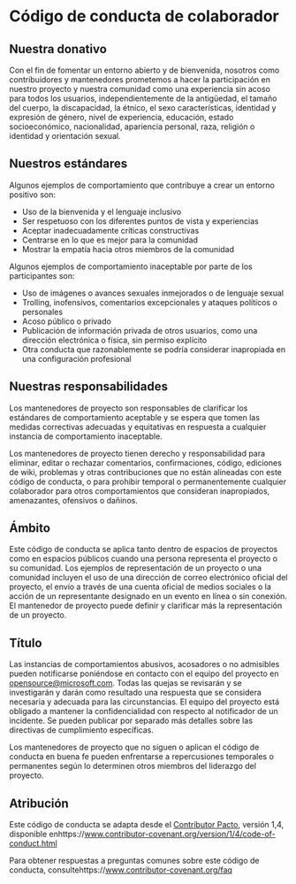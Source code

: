 # <a name="contributor-covenant-code-of-conduct"></a>Código de conducta de colaborador

## <a name="our-pledge"></a>Nuestra donativo

Con el fin de fomentar un entorno abierto y de bienvenida, nosotros como contribuidores y mantenedores prometemos a hacer la participación en nuestro proyecto y nuestra comunidad como una experiencia sin acoso para todos los usuarios, independientemente de la antigüedad, el tamaño del cuerpo, la discapacidad, la étnico, el sexo características, identidad y expresión de género, nivel de experiencia, educación, estado socioeconómico, nacionalidad, apariencia personal, raza, religión o identidad y orientación sexual.

## <a name="our-standards"></a>Nuestros estándares

Algunos ejemplos de comportamiento que contribuye a crear un entorno positivo son:

* Uso de la bienvenida y el lenguaje inclusivo
* Ser respetuoso con los diferentes puntos de vista y experiencias
* Aceptar inadecuadamente críticas constructivas
* Centrarse en lo que es mejor para la comunidad
* Mostrar la empatía hacia otros miembros de la comunidad

Algunos ejemplos de comportamiento inaceptable por parte de los participantes son:

* Uso de imágenes o avances sexuales inmejorados o de lenguaje sexual
* Trolling, inofensivos, comentarios excepcionales y ataques políticos o personales
* Acoso público o privado
* Publicación de información privada de otros usuarios, como una dirección electrónica o física, sin permiso explícito
* Otra conducta que razonablemente se podría considerar inapropiada en una configuración profesional

## <a name="our-responsibilities"></a>Nuestras responsabilidades

Los mantenedores de proyecto son responsables de clarificar los estándares de comportamiento aceptable y se espera que tomen las medidas correctivas adecuadas y equitativas en respuesta a cualquier instancia de comportamiento inaceptable.

Los mantenedores de proyecto tienen derecho y responsabilidad para eliminar, editar o rechazar comentarios, confirmaciones, código, ediciones de wiki, problemas y otras contribuciones que no están alineadas con este código de conducta, o para prohibir temporal o permanentemente cualquier colaborador para otros comportamientos que consideran inapropiados, amenazantes, ofensivos o dañinos.

## <a name="scope"></a>Ámbito

Este código de conducta se aplica tanto dentro de espacios de proyectos como en espacios públicos cuando una persona representa el proyecto o su comunidad. Los ejemplos de representación de un proyecto o una comunidad incluyen el uso de una dirección de correo electrónico oficial del proyecto, el envío a través de una cuenta oficial de medios sociales o la acción de un representante designado en un evento en línea o sin conexión. El mantenedor de proyecto puede definir y clarificar más la representación de un proyecto.

## <a name="enforcement"></a>Título

Las instancias de comportamientos abusivos, acosadores o no admisibles pueden notificarse poniéndose en contacto con el equipo del proyecto en opensource@microsoft.com. Todas las quejas se revisarán y se investigarán y darán como resultado una respuesta que se considera necesaria y adecuada para las circunstancias. El equipo del proyecto está obligado a mantener la confidencialidad con respecto al notificador de un incidente.
Se pueden publicar por separado más detalles sobre las directivas de cumplimiento específicas.

Los mantenedores de proyecto que no siguen o aplican el código de conducta en buena fe pueden enfrentarse a repercusiones temporales o permanentes según lo determinen otros miembros del liderazgo del proyecto.

## <a name="attribution"></a>Atribución

Este código de conducta se adapta desde el [Contributor Pacto][homepage], versión 1,4, disponible enhttps://www.contributor-covenant.org/version/1/4/code-of-conduct.html

[homepage]: https://www.contributor-covenant.org

Para obtener respuestas a preguntas comunes sobre este código de conducta, consultehttps://www.contributor-covenant.org/faq
